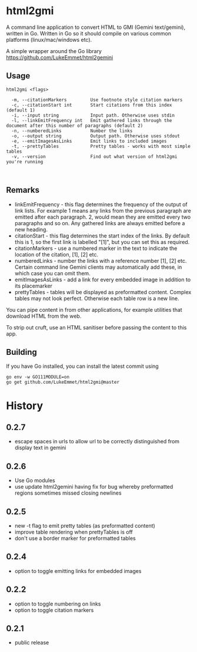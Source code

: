 # html2gmi

A command line application to convert HTML to GMI (Gemini text/gemini), written in Go. Written in Go so it should compile on various common platforms (linux/mac/windows etc).

A simple wrapper around the Go library https://github.com/LukeEmmet/html2gemini

## Usage

```
html2gmi <flags>

  -m, --citationMarkers         Use footnote style citation markers
  -c, --citationStart int       Start citations from this index (default 1)
  -i, --input string            Input path. Otherwise uses stdin
  -l, --linkEmitFrequency int   Emit gathered links through the document after this number of paragraphs (default 2)
  -n, --numberedLinks           Number the links
  -o, --output string           Output path. Otherwise uses stdout
  -e, --emitImagesAsLinks       Emit links to included images
  -t, --prettyTables            Pretty tables - works with most simple tables
  -v, --version                 Find out what version of html2gmi you're running

  
```


## Remarks

* linkEmitFrequency - this flag determines the frequency of the output of link lists. For example 1 means any links from the previous paragraph are emitted after each paragraph. 2, would mean they are emitted every two paragraphs and so on. Any gathered links are always emitted before a new heading.
* citationStart - this flag determines the start index of the links. By default this is 1, so the first link is labelled "[1]", but you can set this as required.
* citationMarkers - use a numbered marker in the text to indicate the location of the citation, [1], [2] etc. 
* numberedLinks - number the links with a reference number [1], [2] etc. Certain command line Gemini clients may automatically add these, in which case you can omit them.
* emitImagesAsLinks - add a link for every embedded image in addition to its placemarker
* prettyTables - tables will be displayed as preformatted content. Complex tables may not look perfect. Otherwise each table row is a new line.

You can pipe content in from other applications, for example utilities that download HTML from the web. 

To strip out cruft, use an HTML sanitiser before passing the content to this app.

## Building

If you have Go installed, you can install the latest commit using

```
go env -w GO111MODULE=on
go get github.com/LukeEmmet/html2gmi@master

```


# History

## 0.2.7

* escape spaces in urls to allow url to be correctly distinguished from display text in gemini

## 0.2.6

* Use Go modules
* use update html2gemini having fix for bug whereby preformatted regions sometimes missed closing newlines

## 0.2.5

* new -t flag to emit pretty tables (as preformatted content)
* improve table rendering when prettyTables is off
* don't use a border marker for preformatted tables

## 0.2.4

* option to toggle emitting links for embedded images

## 0.2.2

* option to toggle numbering on links
* option to toggle citation markers

## 0.2.1

* public release
